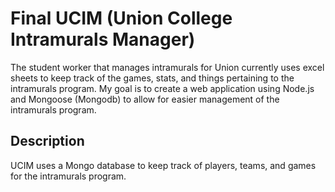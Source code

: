 # Final UCIM (Union College Intramurals Manager)

The student worker that manages intramurals for Union currently uses excel sheets to keep track of the games, stats, and things pertaining to the intramurals program. My goal is to create a web application using Node.js and Mongoose (Mongodb) to allow for easier management of the intramurals program.


Description
-----------

UCIM uses a Mongo database to keep track of players, teams, and games for the intramurals program.
